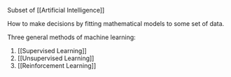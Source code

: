 Subset of [[Artificial Intelligence]]

How to make decisions by fitting mathematical models to some set of data.

Three general methods of machine learning:
1) [[Supervised Learning]]
2) [[Unsupervised Learning]]
3) [[Reinforcement Learning]]